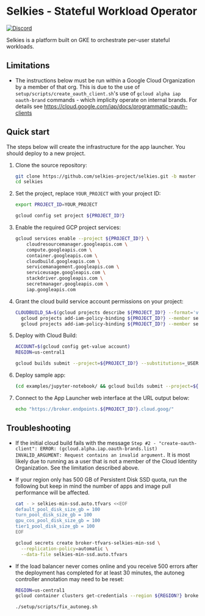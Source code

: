 # Selkies - Stateful Workload Operator

[![Discord](https://img.shields.io/discord/798699922223398942?logo=discord)](https://discord.gg/wDNGDeSW5F)

Selkies is a platform built on GKE to orchestrate per-user stateful workloads.

## Limitations

* The instructions below must be run within a Google Cloud Organization by a member of that org. This is due to the use of  `setup/scripts/create_oauth_client.sh`'s use of `gcloud alpha iap oauth-brand` commands - which implicity operate on internal brands. For details see https://cloud.google.com/iap/docs/programmatic-oauth-clients

## Quick start

The steps below will create the infrastructure for the app launcher. You should deploy to a new project.

1. Clone the source repository:

    ```bash
    git clone https://github.com/selkies-project/selkies.git -b master && \
    cd selkies
    ```

2. Set the project, replace `YOUR_PROJECT` with your project ID:

    ```bash
    export PROJECT_ID=YOUR_PROJECT
    ```

    ```bash
    gcloud config set project ${PROJECT_ID?}
    ```

3. Enable the required GCP project services:

    ```bash
    gcloud services enable --project ${PROJECT_ID?} \
        cloudresourcemanager.googleapis.com \
        compute.googleapis.com \
        container.googleapis.com \
        cloudbuild.googleapis.com \
        servicemanagement.googleapis.com \
        serviceusage.googleapis.com \
        stackdriver.googleapis.com \
        secretmanager.googleapis.com \
        iap.googleapis.com
    ```

4. Grant the cloud build service account permissions on your project:

    ```bash
    CLOUDBUILD_SA=$(gcloud projects describe ${PROJECT_ID?} --format='value(projectNumber)')@cloudbuild.gserviceaccount.com && \
      gcloud projects add-iam-policy-binding ${PROJECT_ID?} --member serviceAccount:${CLOUDBUILD_SA?} --role roles/owner && \
      gcloud projects add-iam-policy-binding ${PROJECT_ID?} --member serviceAccount:${CLOUDBUILD_SA?} --role roles/iam.serviceAccountTokenCreator
    ```

5. Deploy with Cloud Build:

    ```bash
    ACCOUNT=$(gcloud config get-value account)
    REGION=us-central1

    gcloud builds submit --project=${PROJECT_ID?} --substitutions=_USER=${ACCOUNT?},_REGION=${REGION?}
    ```

6. Deploy sample app:

    ```bash
    (cd examples/jupyter-notebook/ && gcloud builds submit --project=${PROJECT_ID?} --substitutions=_REGION=${REGION?})
    ```

7. Connect to the App Launcher web interface at the URL output below:

    ```bash
    echo "https://broker.endpoints.${PROJECT_ID?}.cloud.goog/"
    ```

## Troubleshooting

* If the initial cloud build fails with the message `Step #2 - "create-oauth-client": ERROR: (gcloud.alpha.iap.oauth-brands.list) INVALID_ARGUMENT: Request contains an invalid argument.` It is most likely due to running as a user that is not a member of the Cloud Identity Organization. See the limitation described above.

* If your region only has 500 GB of Persistent Disk SSD quota, run the following but keep in mind the number of apps and image pull performance will be affected.

    ```bash
    cat - > selkies-min-ssd.auto.tfvars <<EOF
    default_pool_disk_size_gb = 100
    turn_pool_disk_size_gb = 100
    gpu_cos_pool_disk_size_gb = 100
    tier1_pool_disk_size_gb = 100
    EOF
    ```

    ```bash
    gcloud secrets create broker-tfvars-selkies-min-ssd \
      --replication-policy=automatic \
      --data-file selkies-min-ssd.auto.tfvars
    ```

* If the load balancer never comes online and you receive 500 errors after the deployment has completed for at least 30 minutes, the autoneg controller annotation may need to be reset:

    ```bash
    REGION=us-central1
    gcloud container clusters get-credentials --region ${REGION?} broker-${REGION?}
    ```

    ```bash
    ./setup/scripts/fix_autoneg.sh
    ```
